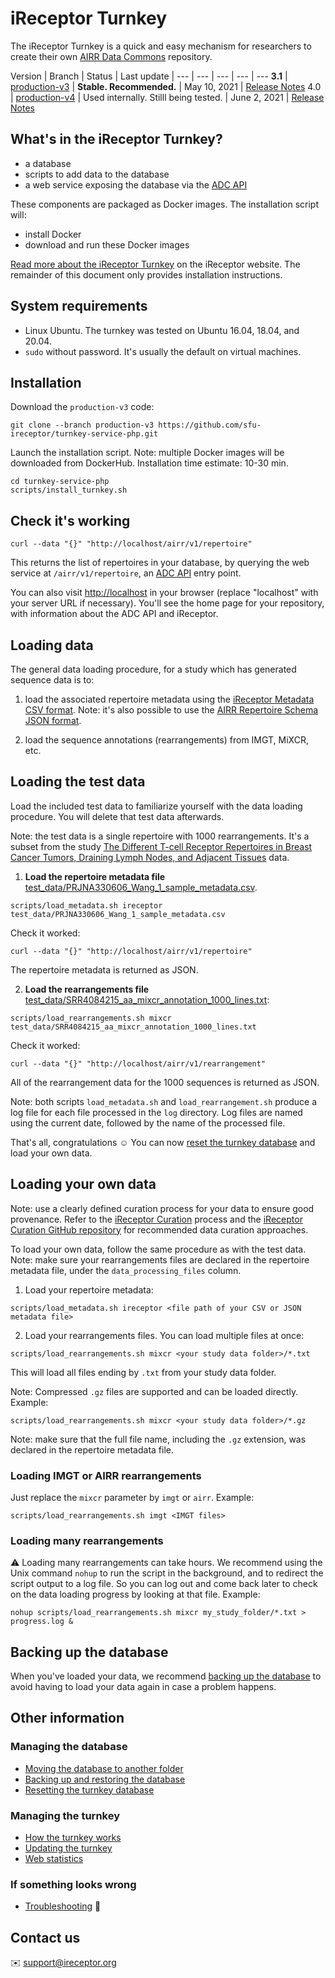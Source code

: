 # iReceptor Turnkey

The iReceptor Turnkey is a quick and easy mechanism for researchers to create their own [AIRR Data Commons](https://docs.airr-community.org/en/latest/api/adc.html#datacommons) repository.

Version | Branch | Status | Last update | 
--- | --- | --- | --- | ---
**3.1** | [production-v3](https://github.com/sfu-ireceptor/turnkey-service-php/tree/production-v3) | **Stable. Recommended.** | May 10, 2021 | [Release Notes](https://github.com/sfu-ireceptor/turnkey-service-php/blob/production-v3/CHANGELOG.md)
4.0 | [production-v4](https://github.com/sfu-ireceptor/turnkey-service-php/tree/production-v4) | Used internally. Stilll being tested. | June 2, 2021 | [Release Notes](https://github.com/sfu-ireceptor/turnkey-service-php/blob/production-v4/CHANGELOG.md)

## What's in the iReceptor Turnkey?
- a database
- scripts to add data to the database
- a web service exposing the database via the [ADC API](https://docs.airr-community.org/en/latest/api/adc_api.html)

These components are packaged as Docker images. The installation script will:
- install Docker
- download and run these Docker images

[Read more about the iReceptor Turnkey](http://www.ireceptor.org/repositories#turnkey) on the iReceptor website. The remainder of this document only provides installation instructions.

## System requirements

- Linux Ubuntu. The turnkey was tested on Ubuntu 16.04, 18.04, and 20.04.
- `sudo` without password. It's usually the default on virtual machines.

## Installation

Download the `production-v3` code:

```
git clone --branch production-v3 https://github.com/sfu-ireceptor/turnkey-service-php.git
```

Launch the installation script. Note: multiple Docker images will be downloaded from DockerHub. Installation time estimate: 10-30 min.

```
cd turnkey-service-php
scripts/install_turnkey.sh
```

## Check it's working

```
curl --data "{}" "http://localhost/airr/v1/repertoire"
```

This returns the list of repertoires in your database, by querying the web service at `/airr/v1/repertoire`, an [ADC API](https://docs.airr-community.org/en/latest/api/adc_api.html) entry point.


You can also visit <http://localhost> in your browser (replace "localhost" with your server URL if necessary). You'll see the home page for your repository, with information about the ADC API and iReceptor.


## Loading data
The general data loading procedure, for a study which has generated sequence data is to:
1. load the associated repertoire metadata using the [iReceptor Metadata CSV format](https://github.com/sfu-ireceptor/dataloading-curation/tree/master/metadata). Note: it's also possible to use the [AIRR Repertoire Schema JSON format](https://docs.airr-community.org/en/latest/datarep/metadata.html).

2. load the sequence annotations (rearrangements) from IMGT, MiXCR, etc.

## Loading the test data
Load the included test data to familiarize yourself with the data loading procedure. You will delete that test data afterwards.

Note: the test data is a single repertoire with 1000 rearrangements. It's a subset from the study [The Different T-cell Receptor Repertoires in Breast Cancer Tumors, Draining Lymph Nodes, and Adjacent Tissues](https://www.ncbi.nlm.nih.gov/pubmed/28039161) data.

1. **Load the repertoire metadata file** [test_data/PRJNA330606_Wang_1_sample_metadata.csv](test_data/PRJNA330606_Wang_1_sample_metadata.csv).
```
scripts/load_metadata.sh ireceptor test_data/PRJNA330606_Wang_1_sample_metadata.csv
```

Check it worked:
```
curl --data "{}" "http://localhost/airr/v1/repertoire"
```
The repertoire metadata is returned as JSON.

2. **Load the rearrangements file** [test_data/SRR4084215_aa_mixcr_annotation_1000_lines.txt](test_data/SRR4084215_aa_mixcr_annotation_1000_lines.txt):
```
scripts/load_rearrangements.sh mixcr test_data/SRR4084215_aa_mixcr_annotation_1000_lines.txt
```

Check it worked:
```
curl --data "{}" "http://localhost/airr/v1/rearrangement"
```
All of the rearrangement data for the 1000 sequences is returned as JSON.

Note: both scripts `load_metadata.sh` and `load_rearrangement.sh` produce a log file for each file processed in the `log` directory. Log files are named using the current date, followed by the name of the processed file.

That's all, congratulations :relaxed: You can now [reset the turnkey database](doc/resetting.md) and load your own data.

## Loading your own data

Note: use a clearly defined curation process for your data to ensure good provenance. Refer to the [iReceptor Curation](http://www.ireceptor.org/curation) process and the [iReceptor Curation GitHub repository](https://github.com/sfu-ireceptor/dataloading-curation/tree/master) for recommended data curation approaches.

To load your own data, follow the same procedure as with the test data.
Note: make sure your rearrangements files are declared in the repertoire metadata file, under the `data_processing_files` column.

1. Load your repertoire metadata:
```
scripts/load_metadata.sh ireceptor <file path of your CSV or JSON metadata file>
```

2. Load your rearrangements files. You can load multiple files at once:
```
scripts/load_rearrangements.sh mixcr <your study data folder>/*.txt
```
This will load all files ending by `.txt` from your study data folder.

Note: Compressed `.gz` files are supported and can be loaded directly. Example:
```
scripts/load_rearrangements.sh mixcr <your study data folder>/*.gz
```
Note: make sure that the full file name, including the `.gz` extension, was declared in the repertoire metadata file.

### Loading IMGT or AIRR rearrangements

Just replace the `mixcr` parameter by `imgt` or `airr`. Example:
```
scripts/load_rearrangements.sh imgt <IMGT files>
```


### Loading many rearrangements
:warning: Loading many rearrangements can take hours. We recommend using the Unix command `nohup` to run the script in the background, and to redirect the script output to a log file. So you can log out and come back later to check on the data loading progress by looking at that file. Example:

```
nohup scripts/load_rearrangements.sh mixcr my_study_folder/*.txt > progress.log &
```


## Backing up the database
When you've loaded your data, we recommend [backing up the database](doc/database_backup.md) to avoid having to load your data again in case a problem happens.

## Other information

### Managing the database
- [Moving the database to another folder](doc/moving_the_database_folder.md)
- [Backing up and restoring the database](doc/database_backup.md)
- [Resetting the turnkey database](doc/resetting.md)

### Managing the turnkey
- [How the turnkey works](doc/how_it_works.md)
- [Updating the turnkey](doc/updating.md)
- [Web statistics](doc/web_stats.md)

### If something looks wrong
- [Troubleshooting](doc/troubleshooting.md) :hammer:

## Contact us
:envelope: <support@ireceptor.org>
